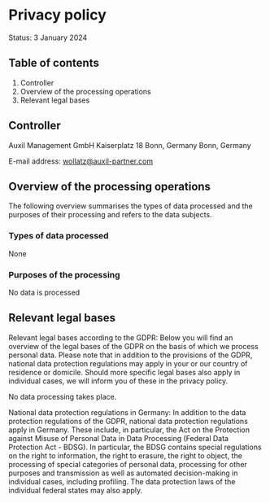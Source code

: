 # Privacy policy
Status: 3 January 2024

## Table of contents
1. Controller
2. Overview of the processing operations
3. Relevant legal bases

## Controller
Auxil Management GmbH
Kaiserplatz 18
Bonn, Germany
Bonn, Germany

E-mail address: wollatz@auxil-partner.com

## Overview of the processing operations
The following overview summarises the types of data processed and the purposes of their processing and refers to the data subjects.

### Types of data processed
None

### Purposes of the processing
No data is processed

## Relevant legal bases
Relevant legal bases according to the GDPR: Below you will find an overview of the legal bases of the GDPR on the basis of which we process personal data. Please note that in addition to the provisions of the GDPR, national data protection regulations may apply in your or our country of residence or domicile. Should more specific legal bases also apply in individual cases, we will inform you of these in the privacy policy.

No data processing takes place.

National data protection regulations in Germany: In addition to the data protection regulations of the GDPR, national data protection regulations apply in Germany. These include, in particular, the Act on the Protection against Misuse of Personal Data in Data Processing (Federal Data Protection Act - BDSG). In particular, the BDSG contains special regulations on the right to information, the right to erasure, the right to object, the processing of special categories of personal data, processing for other purposes and transmission as well as automated decision-making in individual cases, including profiling. The data protection laws of the individual federal states may also apply.
